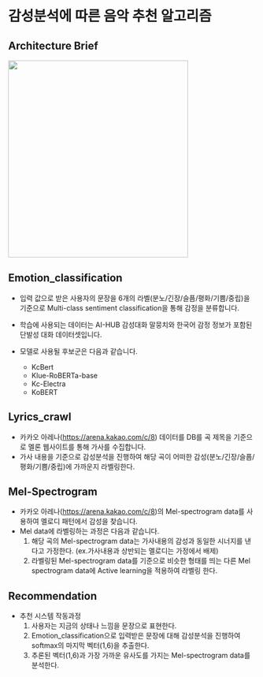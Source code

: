 # 감성분석에 따른 음악 추천 알고리즘

## Architecture Brief
<img src="https://user-images.githubusercontent.com/54973366/186086186-53be1060-0a3a-4dcf-8e57-dd7e54cd582d.jpg" width="365" height="400"/>

## Emotion_classification
- 입력 값으로 받은 사용자의 문장을 6개의 라벨(분노/긴장/슬픔/평화/기쁨/중립)을 기준으로 Multi-class sentiment classification을 통해 감정을 분류합니다.  

- 학습에 사용되는 데이터는 AI-HUB 감성대화 말뭉치와 한국어 감정 정보가 포함된 단발성 대화 데이터셋입니다.  

- 모델로 사용될 후보군은 다음과 같습니다.
    - KcBert
    - Klue-RoBERTa-base
    - Kc-Electra
    - KoBERT

## Lyrics_crawl
- 카카오 아레나(https://arena.kakao.com/c/8) 데이터를 DB를 곡 제목을 기준으로 멜론 웹사이트를 통해 가사를 수집합니다.
- 가사 내용을 기준으로 감성분석을 진행하여 해당 곡이 어떠한 감성(분노/긴장/슬픔/평화/기쁨/중립)에 가까운지 라벨링한다.

## Mel-Spectrogram
- 카카오 아레나(https://arena.kakao.com/c/8)의 Mel-spectrogram data를 사용하여 멜로디 패턴에서 감성을 찾습니다. 
- Mel data에 라벨링하는 과정은 다음과 같습니다.  
    1. 해당 곡의 Mel-spectrogram data는 가사내용의 감성과 동일한 시너지를 낸다고 가정한다. (ex.가사내용과 상반되는 멜로디는 가정에서 배제)
    2. 라벨링된 Mel-spectrogram data를 기준으로 비슷한 형태를 띄는 다른 Mel spectrogram data에 Active learning을 적용하여 라벨링 한다.

## Recommendation
- 추천 시스템 작동과정  
    1. 사용자는 지금의 상태나 느낌을 문장으로 표현한다.
    2. Emotion_classification으로 입력받은 문장에 대해 감성분석을 진행하여 softmax의 마지막 벡터(1,6)을 추출한다.
    3. 추론된 벡터(1,6)과 가장 가까운 유사도를 가지는 Mel-spectrogram data를 분석한다.
    
